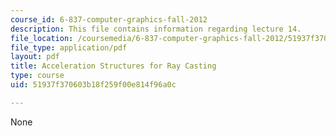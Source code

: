 ```yaml
---
course_id: 6-837-computer-graphics-fall-2012
description: This file contains information regarding lecture 14.
file_location: /coursemedia/6-837-computer-graphics-fall-2012/51937f370603b18f259f00e814f96a0c_MIT6_837F12_Lec14.pdf
file_type: application/pdf
layout: pdf
title: Acceleration Structures for Ray Casting
type: course
uid: 51937f370603b18f259f00e814f96a0c

---
```

None